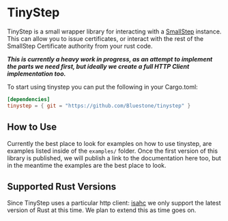 # TinyStep #

TinyStep is a small wrapper library for interacting with a [SmallStep][ss]
instance. This can allow you to issue certificates, or interact with the rest
of the SmallStep Certificate authority from your rust code.

***This is currently a heavy work in progress, as an attempt to implement
the parts we need first, but ideally we create a full HTTP Client
implementation too.***

To start using tinystep you can put the following in your Cargo.toml:

```toml
[dependencies]
tinystep = { git = "https://github.com/Bluestone/tinystep" }
```

## How to Use ##

Currently the best place to look for examples on how to use tinystep, are
examples listed inside of the `examples/` folder. Once the first version of
this library is published, we will publish a link to the documentation here
too, but in the meantime the examples are the best place to look.

## Supported Rust Versions ##

Since TinyStep uses a particular http client: [isahc][isahc] we only support
the latest version of Rust at this time. We plan to extend this as time goes
on.

[ss]: https://smallstep.com/
[isahc]: https://github.com/sagebind/isahc/